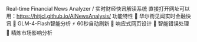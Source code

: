 Real-time Financial News Analyzer / 实时财经快讯解读系统
直接打开网址可以用：https://hitjcl.github.io/AINewsAnalysis/
 功能特性
📡 华尔街见闻实时金融快讯
🤖 GLM-4-Flash智能分析
⚡ 60秒自动刷新
📱 响应式网页设计
🚨 智能错误处理
🎯 精炼市场影响分析
